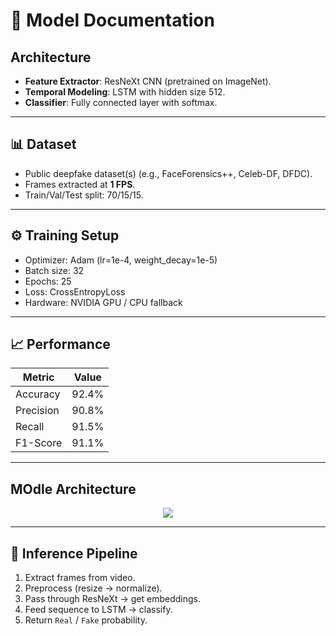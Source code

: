 # 📑 Model Documentation

## Architecture
- **Feature Extractor**: ResNeXt CNN (pretrained on ImageNet).
- **Temporal Modeling**: LSTM with hidden size 512.
- **Classifier**: Fully connected layer with softmax.

---

## 📊 Dataset
- Public deepfake dataset(s) (e.g., FaceForensics++, Celeb-DF, DFDC).
- Frames extracted at **1 FPS**.
- Train/Val/Test split: 70/15/15.

---

## ⚙️ Training Setup
- Optimizer: Adam (lr=1e-4, weight_decay=1e-5)
- Batch size: 32
- Epochs: 25
- Loss: CrossEntropyLoss
- Hardware: NVIDIA GPU / CPU fallback

---

## 📈 Performance
| Metric        | Value |
|---------------|-------|
| Accuracy      | 92.4% |
| Precision     | 90.8% |
| Recall        | 91.5% |
| F1-Score      | 91.1% |

---

## MOdle Architecture
<p align="center">
  <img src="https://github.com/abhijitjadhav1998/Deepfake_detection_using_deep_learning/blob/master/github_assets/System%20Architecture.png" />
</p>

---

## 🐍 Inference Pipeline
1. Extract frames from video.  
2. Preprocess (resize → normalize).  
3. Pass through ResNeXt → get embeddings.  
4. Feed sequence to LSTM → classify.  
5. Return `Real` / `Fake` probability.  
